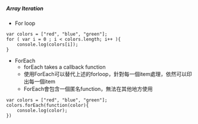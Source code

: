 ##### Array Iteration

* For loop
```
var colors = ["red", "blue", "green"];
for ( var i = 0 ; i < colors.length; i++ ){
    console.log(colors[i]);
}
```

* ForEach
    * forEach takes a callback function
    * 使用ForEach可以替代上述的forloop，針對每一個item處理，依然可以印出每一個item
    * ForEach會包含一個匿名function，無法在其他地方使用

```
var colors = ["red", "blue", "green"];
colors.forEach(function(color){
    console.log(color);
})
```